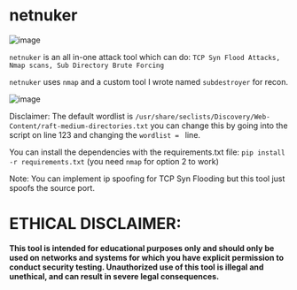 # netnuker

![image](https://github.com/mxntysec/netnuker/assets/166342298/eaec4916-bddb-4e1d-9701-579244132e1f)

`netnuker` is an all in-one attack tool which can do: `TCP Syn Flood Attacks, Nmap scans, Sub Directory Brute Forcing`

`netnuker` uses `nmap` and a custom tool I wrote named `subdestroyer` for recon.

![image](https://github.com/mxntysec/netnuker/assets/166342298/33e6e383-45b2-4e0a-99ca-4fa9b263c315)

Disclaimer: The default wordlist is `/usr/share/seclists/Discovery/Web-Content/raft-medium-directories.txt` you can change this by going into the script on line 123 and changing the `wordlist = ` line.

You can install the dependencies with the requirements.txt file: `pip install -r requirements.txt` (you need `nmap` for option 2 to work)

Note: You can implement ip spoofing for TCP Syn Flooding but this tool just spoofs the source port.

# ETHICAL DISCLAIMER:

**This tool is intended for educational purposes only and should only be used on networks and systems for which you have explicit permission to conduct security testing. Unauthorized use of this tool is illegal and unethical, and can result in severe legal consequences.**

